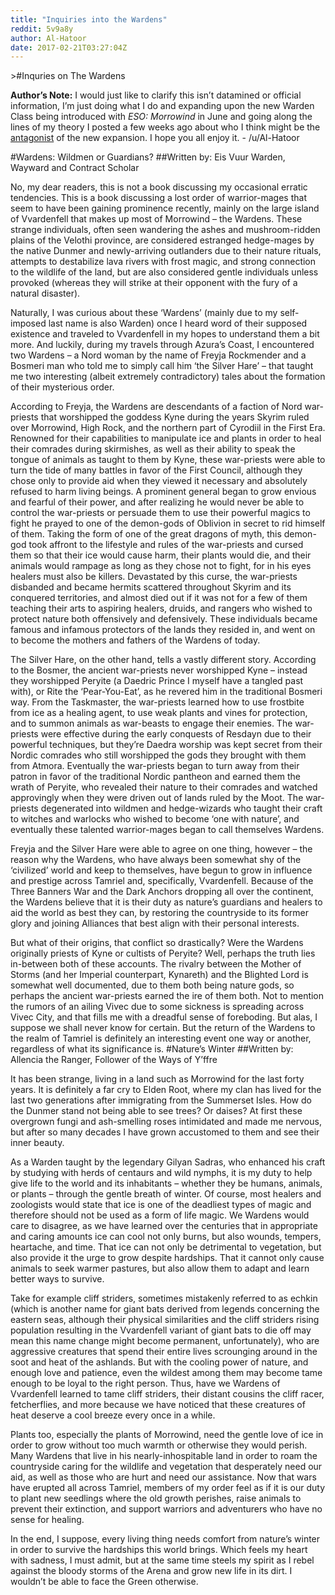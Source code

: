 ```yaml
---
title: "Inquiries into the Wardens"
reddit: 5v9a8y
author: Al-Hatoor
date: 2017-02-21T03:27:04Z
---
```


&gt;#Inquries on The Wardens

**Author’s Note:** I would just like to clarify this isn’t datamined or official information, I’m just doing what I do and expanding upon the new Warden Class being introduced with *ESO: Morrowind* in June and going along the lines of my theory I posted a few weeks ago about who I think might be the [antagonist](https://www.reddit.com/r/teslore/comments/5rxu7t/why_i_think_peryite_might_be_the_antagonist_of/?utm_content=title&amp;utm_medium=user&amp;utm_source=reddit&amp;utm_name=frontpage) of the new expansion. I hope you all enjoy it. - /u/Al-Hatoor

#Wardens: Wildmen or Guardians?
##Written by: Eis Vuur Warden, Wayward and Contract Scholar

No, my dear readers, this is not a book discussing my occasional erratic tendencies. This is a book discussing a lost order of warrior-mages that seem to have been gaining prominence recently, mainly on the large island of Vvardenfell that makes up most of Morrowind – the Wardens. These strange individuals, often seen wandering the ashes and mushroom-ridden plains of the Velothi province, are considered estranged hedge-mages by the native Dunmer and newly-arriving outlanders due to their nature rituals, attempts to destabilize lava rivers with frost magic, and strong connection to the wildlife of the land, but are also considered gentle individuals unless provoked (whereas they will strike at their opponent with the fury of a natural disaster).

Naturally, I was curious about these ‘Wardens’ (mainly due to my self-imposed last name is also Warden) once I heard word of their supposed existence and traveled to Vvardenfell in my hopes to understand them a bit more. And luckily, during my travels through Azura’s Coast, I encountered two Wardens – a Nord woman by the name of Freyja Rockmender and a Bosmeri man who told me to simply call him ‘the Silver Hare’ – that taught me two interesting (albeit extremely contradictory) tales about the formation of their mysterious order.

According to Freyja, the Wardens are descendants of a faction of Nord war-priests that worshipped the goddess Kyne during the years Skyrim ruled over Morrowind, High Rock, and the northern part of Cyrodiil in the First Era. Renowned for their capabilities to manipulate ice and plants in order to heal their comrades during skirmishes, as well as their ability to speak the tongue of animals as taught to them by Kyne, these war-priests were able to turn the tide of many battles in favor of the First Council, although they chose only to provide aid when they viewed it necessary and absolutely refused to harm living beings. A prominent general began to grow envious and fearful of their power, and after realizing he would never be able to control the war-priests or persuade them to use their powerful magics to fight he prayed to one of the demon-gods of Oblivion in secret to rid himself of them. Taking the form of one of the great dragons of myth, this demon-god took affront to the lifestyle and rules of the war-priests and cursed them so that their ice would cause harm, their plants would die, and their animals would rampage as long as they chose not to fight, for in his eyes healers must also be killers. Devastated by this curse, the war-priests disbanded and became hermits scattered throughout Skyrim and its conquered territories, and almost died out if it was not for a few of them teaching their arts to aspiring healers, druids, and rangers who wished to protect nature both offensively and defensively. These individuals became famous and infamous protectors of the lands they resided in, and went on to become the mothers and fathers of the Wardens of today.

The Silver Hare, on the other hand, tells a vastly different story. According to the Bosmer, the ancient war-priests never worshipped Kyne – instead they worshipped Peryite (a Daedric Prince I myself have a tangled past with), or Rite the ‘Pear-You-Eat’, as he revered him in the traditional Bosmeri way. From the Taskmaster, the war-priests learned how to use frostbite from ice as a healing agent, to use weak plants and vines for protection, and to summon animals as war-beasts to engage their enemies. The war-priests were effective during the early conquests of Resdayn due to their powerful techniques, but they’re Daedra worship was kept secret from their Nordic comrades who still worshipped the gods they brought with them from Atmora. Eventually the war-priests began to turn away from their patron in favor of the traditional Nordic pantheon and earned them the wrath of Peryite, who revealed their nature to their comrades and watched approvingly when they were driven out of lands ruled by the Moot. The war-priests degenerated into wildmen and hedge-wizards who taught their craft to witches and warlocks who wished to become ‘one with nature’, and eventually these talented warrior-mages began to call themselves Wardens.

Freyja and the Silver Hare were able to agree on one thing, however – the reason why the Wardens, who have always been somewhat shy of the ‘civilized’ world and keep to themselves, have begun to grow in influence and prestige across Tamriel and, specifically, Vvardenfell. Because of the Three Banners War and the Dark Anchors dropping all over the continent, the Wardens believe that it is their duty as nature’s guardians and healers to aid the world as best they can, by restoring the countryside to its former glory and joining Alliances that best align with their personal interests.

But what of their origins, that conflict so drastically? Were the Wardens originally priests of Kyne or cultists of Peryite? Well, perhaps the truth lies in-between both of these accounts. The rivalry between the Mother of Storms (and her Imperial counterpart, Kynareth) and the Blighted Lord is somewhat well documented, due to them both being nature gods, so perhaps the ancient war-priests earned the ire of them both. Not to mention the rumors of an ailing Vivec due to some sickness is spreading across Vivec City, and that fills me with a dreadful sense of foreboding. But alas, I suppose we shall never know for certain. But the return of the Wardens to the realm of Tamriel is definitely an interesting event one way or another, regardless of what its significance is.
#Nature’s Winter
##Written by: Allencia the Ranger, Follower of the Ways of Y’ffre

It has been strange, living in a land such as Morrowind for the last forty years. It is definitely a far cry to Elden Root, where my clan has lived for the last two generations after immigrating from the Summerset Isles. How do the Dunmer stand not being able to see trees? Or daises? At first these overgrown fungi and ash-smelling roses intimidated and made me nervous, but after so many decades I have grown accustomed to them and see their inner beauty.

As a Warden taught by the legendary Gilyan Sadras, who enhanced his craft by studying with herds of centaurs and wild nymphs, it is my duty to help give life to the world and its inhabitants – whether they be humans, animals, or plants – through the gentle breath of winter. Of course, most healers and zoologists would state that ice is one of the deadliest types of magic and therefore should not be used as a form of life magic. We Wardens would care to disagree, as we have learned over the centuries that in appropriate and caring amounts ice can cool not only burns, but also wounds, tempers, heartache, and time. That ice can not only be detrimental to vegetation, but also provide it the urge to grow despite hardships. That it cannot only cause animals to seek warmer pastures, but also allow them to adapt and learn better ways to survive.

Take for example cliff striders, sometimes mistakenly referred to as echkin (which is another name for giant bats derived from legends concerning the eastern seas, although their physical similarities and the cliff striders rising population resulting in the Vvardenfell variant of giant bats to die off may mean this name change might become permanent, unfortunately), who are aggressive creatures that spend their entire lives scrounging around in the soot and heat of the ashlands. But with the cooling power of nature, and enough love and patience, even the wildest among them may become tame enough to be loyal to the right person. Thus, have we Wardens of Vvardenfell learned to tame cliff striders, their distant cousins the cliff racer, fetcherflies, and more because we have noticed that these creatures of heat deserve a cool breeze every once in a while.

Plants too, especially the plants of Morrowind, need the gentle love of ice in order to grow without too much warmth or otherwise they would perish. Many Wardens that live in his nearly-inhospitable land in order to roam the countryside caring for the wildlife and vegetation that desperately need our aid, as well as those who are hurt and need our assistance. Now that wars have erupted all across Tamriel, members of my order feel as if it is our duty to plant new seedlings where the old growth perishes, raise animals to prevent their extinction, and support warriors and adventurers who have no sense for healing.

In the end, I suppose, every living thing needs comfort from nature’s winter in order to survive the hardships this world brings. Which feels my heart with sadness, I must admit, but at the same time steels my spirit as I rebel against the bloody storms of the Arena and grow new life in its dirt. I wouldn’t be able to face the Green otherwise.
